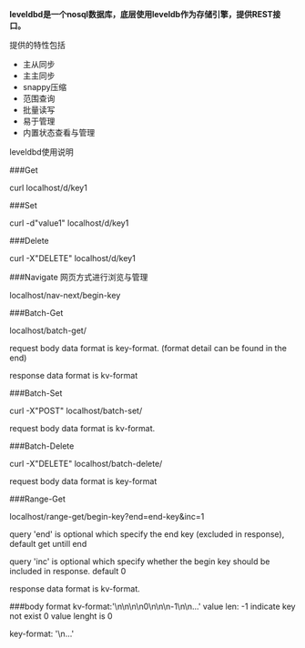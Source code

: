 **leveldbd是一个nosql数据库，底层使用leveldb作为存储引擎，提供REST接口。**

提供的特性包括

- 主从同步
- 主主同步
- snappy压缩
- 范围查询
- 批量读写
- 易于管理
- 内置状态查看与管理



leveldbd使用说明

###Get

curl localhost/d/key1


###Set

curl -d"value1" localhost/d/key1


###Delete

curl -X"DELETE" localhost/d/key1


###Navigate 网页方式进行浏览与管理

localhost/nav-next/begin-key


###Batch-Get

localhost/batch-get/

request body data format is key-format. (format detail can be found in the end)

response data format is kv-format


###Batch-Set

curl -X"POST" localhost/batch-set/

request body data format is kv-format.


###Batch-Delete

curl -X"DELETE" localhost/batch-delete/

request body data format is key-format


###Range-Get

localhost/range-get/begin-key?end=end-key&inc=1

query 'end' is optional which specify the end key (excluded in response), default get untill end

query 'inc' is optional which specify whether the begin key should be included in response. default 0

response data format is kv-format.


###body format
kv-format:'<key>\n<value len>\n<value>\n<key2>\n0\n\n<key3>\n-1\n\n<key4>...'
    value len:
        -1 indicate key not exist
        0  value lenght is 0


key-format: '<key1>\n<key2>...'
